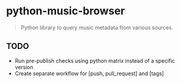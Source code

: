 # python-music-browser

> Python library to query music metadata from various sources.

## TODO

* Run pre-publish checks using python matrix instead of a specific version
* Create separate workflow for [push, pull_request] and [tags]
